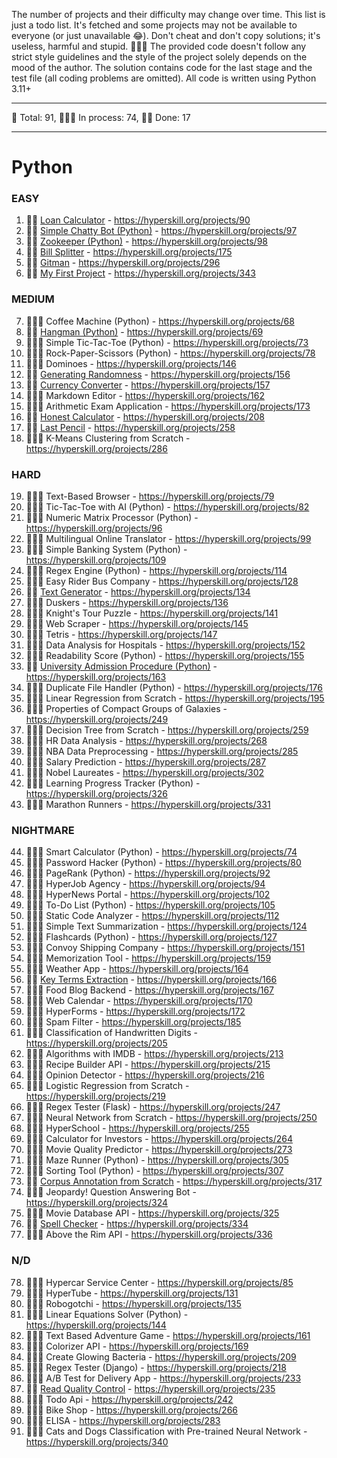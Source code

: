 The number of projects and their difficulty may change over time.
This list is just a todo list. It's fetched and some projects may not be available to everyone (or just unavailable 😂).
Don't cheat and don't copy solutions; it's useless, harmful and stupid. 🤦🏼‍♂️
The provided code doesn't follow any strict style guidelines and the style of the project solely depends on the mood of the author.
The solution contains code for the last stage and the test file (all coding problems are omitted).
All code is written using Python 3.11+

---

🐍 Total: 91, 👷🏼‍♂️ In process: 74, 🐱‍👤 Done: 17

---

# Python
### EASY
1) 🐱‍👤 [Loan Calculator](https://github.com/syyynth/hyperskill/tree/main/python/0090%20-%20Loan%20Calculator) - https://hyperskill.org/projects/90
2) 🐱‍👤 [Simple Chatty Bot (Python)](https://github.com/syyynth/hyperskill/tree/main/python/0097%20-%20Simple%20Chatty%20Bot%20(Python)) - https://hyperskill.org/projects/97
3) 🐱‍👤 [Zookeeper (Python)](https://github.com/syyynth/hyperskill/tree/main/python/0098%20-%20Zookeeper%20(Python)) - https://hyperskill.org/projects/98
4) 🐱‍👤 [Bill Splitter](https://github.com/syyynth/hyperskill/tree/main/python/0175%20-%20Bill%20Splitter) - https://hyperskill.org/projects/175
5) 🐱‍👤 [Gitman](https://github.com/syyynth/hyperskill/tree/main/python/0296%20-%20Gitman) - https://hyperskill.org/projects/296
6) 🐱‍👤 [My First Project](https://github.com/syyynth/hyperskill/tree/main/python/0343%20-%20My%20First%20Project) - https://hyperskill.org/projects/343

### MEDIUM
7) 👷🏼‍♂️ Coffee Machine (Python) - https://hyperskill.org/projects/68
8) 🐱‍👤 [Hangman (Python)](https://github.com/syyynth/hyperskill/tree/main/python/0069%20-%20Hangman%20(Python)) - https://hyperskill.org/projects/69
9) 👷🏼‍♂️ Simple Tic-Tac-Toe (Python) - https://hyperskill.org/projects/73
10) 👷🏼‍♂️ Rock-Paper-Scissors (Python) - https://hyperskill.org/projects/78
11) 👷🏼‍♂️ Dominoes - https://hyperskill.org/projects/146
12) 🐱‍👤 [Generating Randomness](https://github.com/syyynth/hyperskill/tree/main/python/0156%20-%20Generating%20Randomness) - https://hyperskill.org/projects/156
13) 🐱‍👤 [Currency Converter](https://github.com/syyynth/hyperskill/tree/main/python/0157%20-%20Currency%20Converter) - https://hyperskill.org/projects/157
14) 👷🏼‍♂️ Markdown Editor - https://hyperskill.org/projects/162
15) 👷🏼‍♂️ Arithmetic Exam Application - https://hyperskill.org/projects/173
16) 🐱‍👤 [Honest Calculator](https://github.com/syyynth/hyperskill/tree/main/python/0208%20-%20Honest%20Calculator) - https://hyperskill.org/projects/208
17) 🐱‍👤 [Last Pencil](https://github.com/syyynth/hyperskill/tree/main/python/0258%20-%20Last%20Pencil) - https://hyperskill.org/projects/258
18) 👷🏼‍♂️ K-Means Clustering from Scratch - https://hyperskill.org/projects/286

### HARD
19) 👷🏼‍♂️ Text-Based Browser - https://hyperskill.org/projects/79
20) 👷🏼‍♂️ Tic-Tac-Toe with AI (Python) - https://hyperskill.org/projects/82
21) 👷🏼‍♂️ Numeric Matrix Processor (Python) - https://hyperskill.org/projects/96
22) 👷🏼‍♂️ Multilingual Online Translator - https://hyperskill.org/projects/99
23) 👷🏼‍♂️ Simple Banking System (Python) - https://hyperskill.org/projects/109
24) 👷🏼‍♂️ Regex Engine (Python) - https://hyperskill.org/projects/114
25) 👷🏼‍♂️ Easy Rider Bus Company - https://hyperskill.org/projects/128
26) 🐱‍👤 [Text Generator](https://github.com/syyynth/hyperskill/tree/main/python/0134%20-%20Text%20Generator) - https://hyperskill.org/projects/134
27) 👷🏼‍♂️ Duskers - https://hyperskill.org/projects/136
28) 👷🏼‍♂️ Knight's Tour Puzzle - https://hyperskill.org/projects/141
29) 👷🏼‍♂️ Web Scraper - https://hyperskill.org/projects/145
30) 👷🏼‍♂️ Tetris - https://hyperskill.org/projects/147
31) 👷🏼‍♂️ Data Analysis for Hospitals - https://hyperskill.org/projects/152
32) 👷🏼‍♂️ Readability Score (Python) - https://hyperskill.org/projects/155
33) 🐱‍👤 [University Admission Procedure (Python)](https://github.com/syyynth/hyperskill/tree/main/python/0163%20-%20University%20Admission%20Procedure%20(Python)) - https://hyperskill.org/projects/163
34) 👷🏼‍♂️ Duplicate File Handler (Python) - https://hyperskill.org/projects/176
35) 👷🏼‍♂️ Linear Regression from Scratch - https://hyperskill.org/projects/195
36) 👷🏼‍♂️ Properties of Compact Groups of Galaxies - https://hyperskill.org/projects/249
37) 👷🏼‍♂️ Decision Tree from Scratch - https://hyperskill.org/projects/259
38) 👷🏼‍♂️ HR Data Analysis - https://hyperskill.org/projects/268
39) 👷🏼‍♂️ NBA Data Preprocessing - https://hyperskill.org/projects/285
40) 👷🏼‍♂️ Salary Prediction - https://hyperskill.org/projects/287
41) 👷🏼‍♂️ Nobel Laureates - https://hyperskill.org/projects/302
42) 👷🏼‍♂️ Learning Progress Tracker (Python) - https://hyperskill.org/projects/326
43) 👷🏼‍♂️ Marathon Runners - https://hyperskill.org/projects/331

### NIGHTMARE
44) 👷🏼‍♂️ Smart Calculator (Python) - https://hyperskill.org/projects/74
45) 👷🏼‍♂️ Password Hacker (Python) - https://hyperskill.org/projects/80
46) 👷🏼‍♂️ PageRank (Python) - https://hyperskill.org/projects/92
47) 👷🏼‍♂️ HyperJob Agency - https://hyperskill.org/projects/94
48) 👷🏼‍♂️ HyperNews Portal - https://hyperskill.org/projects/102
49) 👷🏼‍♂️ To-Do List (Python) - https://hyperskill.org/projects/105
50) 👷🏼‍♂️ Static Code Analyzer - https://hyperskill.org/projects/112
51) 👷🏼‍♂️ Simple Text Summarization - https://hyperskill.org/projects/124
52) 👷🏼‍♂️ Flashcards (Python) - https://hyperskill.org/projects/127
53) 👷🏼‍♂️ Convoy Shipping Company - https://hyperskill.org/projects/151
54) 👷🏼‍♂️ Memorization Tool - https://hyperskill.org/projects/159
55) 👷🏼‍♂️ Weather App - https://hyperskill.org/projects/164
56) 🐱‍👤 [Key Terms Extraction](https://github.com/syyynth/hyperskill/tree/main/python/0166%20-%20Key%20Terms%20Extraction) - https://hyperskill.org/projects/166
57) 👷🏼‍♂️ Food Blog Backend - https://hyperskill.org/projects/167
58) 👷🏼‍♂️ Web Calendar - https://hyperskill.org/projects/170
59) 👷🏼‍♂️ HyperForms - https://hyperskill.org/projects/172
60) 👷🏼‍♂️ Spam Filter - https://hyperskill.org/projects/185
61) 👷🏼‍♂️ Classification of Handwritten Digits - https://hyperskill.org/projects/205
62) 👷🏼‍♂️ Algorithms with IMDB - https://hyperskill.org/projects/213
63) 👷🏼‍♂️ Recipe Builder API - https://hyperskill.org/projects/215
64) 👷🏼‍♂️ Opinion Detector - https://hyperskill.org/projects/216
65) 👷🏼‍♂️ Logistic Regression from Scratch - https://hyperskill.org/projects/219
66) 👷🏼‍♂️ Regex Tester (Flask) - https://hyperskill.org/projects/247
67) 👷🏼‍♂️ Neural Network from Scratch - https://hyperskill.org/projects/250
68) 👷🏼‍♂️ HyperSchool - https://hyperskill.org/projects/255
69) 👷🏼‍♂️ Calculator for Investors - https://hyperskill.org/projects/264
70) 👷🏼‍♂️ Movie Quality Predictor - https://hyperskill.org/projects/273
71) 👷🏼‍♂️ Maze Runner (Python) - https://hyperskill.org/projects/305
72) 👷🏼‍♂️ Sorting Tool (Python) - https://hyperskill.org/projects/307
73) 🐱‍👤 [Corpus Annotation from Scratch](https://github.com/syyynth/hyperskill/tree/main/python/0317%20-%20Corpus%20Annotation%20from%20Scratch) - https://hyperskill.org/projects/317
74) 👷🏼‍♂️ Jeopardy! Question Answering Bot - https://hyperskill.org/projects/324
75) 👷🏼‍♂️ Movie Database API - https://hyperskill.org/projects/325
76) 🐱‍👤 [Spell Checker](https://github.com/syyynth/hyperskill/tree/main/python/0334%20-%20Spell%20Checker) - https://hyperskill.org/projects/334
77) 👷🏼‍♂️ Above the Rim API - https://hyperskill.org/projects/336

### N/D
78) 👷🏼‍♂️ Hypercar Service Center - https://hyperskill.org/projects/85
79) 👷🏼‍♂️ HyperTube - https://hyperskill.org/projects/131
80) 👷🏼‍♂️ Robogotchi - https://hyperskill.org/projects/135
81) 👷🏼‍♂️ Linear Equations Solver (Python) - https://hyperskill.org/projects/144
82) 👷🏼‍♂️ Text Based Adventure Game - https://hyperskill.org/projects/161
83) 👷🏼‍♂️ Colorizer API - https://hyperskill.org/projects/169
84) 👷🏼‍♂️ Create Glowing Bacteria - https://hyperskill.org/projects/209
85) 👷🏼‍♂️ Regex Tester (Django) - https://hyperskill.org/projects/218
86) 👷🏼‍♂️ A/B Test for Delivery App - https://hyperskill.org/projects/233
87) 🐱‍👤 [Read Quality Control](https://github.com/syyynth/hyperskill/tree/main/python/0235%20-%20Read%20Quality%20Control) - https://hyperskill.org/projects/235
88) 👷🏼‍♂️ Todo Api - https://hyperskill.org/projects/242
89) 👷🏼‍♂️ Bike Shop - https://hyperskill.org/projects/266
90) 👷🏼‍♂️ ELISA - https://hyperskill.org/projects/283
91) 👷🏼‍♂️ Cats and Dogs Classification with Pre-trained Neural Network - https://hyperskill.org/projects/340
